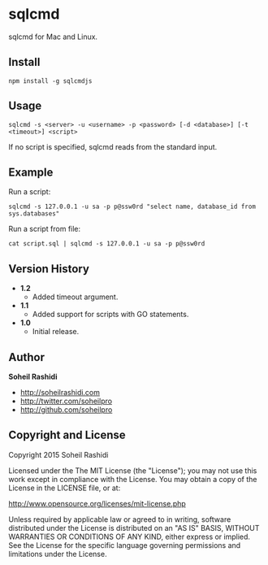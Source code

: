 # sqlcmd
sqlcmd for Mac and Linux.

## Install

```
npm install -g sqlcmdjs
```

## Usage

```
sqlcmd -s <server> -u <username> -p <password> [-d <database>] [-t <timeout>] <script>
```

If no script is specified, sqlcmd reads from the standard input.

## Example

Run a script:

```
sqlcmd -s 127.0.0.1 -u sa -p p@ssw0rd "select name, database_id from sys.databases"
```

Run a script from file:

```
cat script.sql | sqlcmd -s 127.0.0.1 -u sa -p p@ssw0rd
```

## Version History
+ **1.2**
  + Added timeout argument.
+ **1.1**
  + Added support for scripts with GO statements.
+ **1.0**
	+ Initial release.

## Author
**Soheil Rashidi**

+ http://soheilrashidi.com
+ http://twitter.com/soheilpro
+ http://github.com/soheilpro

## Copyright and License
Copyright 2015 Soheil Rashidi

Licensed under the The MIT License (the "License");
you may not use this work except in compliance with the License.
You may obtain a copy of the License in the LICENSE file, or at:

http://www.opensource.org/licenses/mit-license.php

Unless required by applicable law or agreed to in writing, software
distributed under the License is distributed on an "AS IS" BASIS,
WITHOUT WARRANTIES OR CONDITIONS OF ANY KIND, either express or implied.
See the License for the specific language governing permissions and
limitations under the License.
